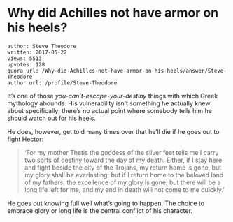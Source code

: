 # Why did Achilles not have armor on his heels?

	author: Steve Theodore
	written: 2017-05-22
	views: 5513
	upvotes: 128
	quora url: /Why-did-Achilles-not-have-armor-on-his-heels/answer/Steve-Theodore
	author url: /profile/Steve-Theodore


It’s one of those _you-can’t-escape-your-destiny_  things with which Greek mythology abounds. His vulnerability isn’t something he actually knew about specifically; there’s no actual point where somebody tells him he should watch out for his heels.

He does, however, get told many times over that he’ll die if he goes out to fight Hector:

> ‘For my mother Thetis the goddess of the silver feet tells me I carry two sorts of destiny toward the day of my death. Either, if I stay here and fight beside the city of the Trojans, my return home is gone, but my glory shall be everlasting; but if I return home to the beloved land of my fathers, the excellence of my glory is gone, but there will be a long life left for me, and my end in death will not come to me quickly.’

He goes out knowing full well what’s going to happen. The choice to embrace glory or long life is the central conflict of his character.


